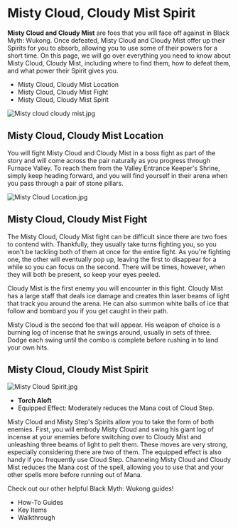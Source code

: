 # Misty Cloud, Cloudy Mist Spirit

**Misty Cloud and Cloudy Mist** are foes that you will face off against in Black Myth: Wukong. Once defeated, Misty Cloud and Cloudy Mist offer up their Spirits for you to absorb, allowing you to use some of their powers for a short time. On this page, we will go over everything you need to know about Misty Cloud, Cloudy Mist, including where to find them, how to defeat them, and what power their Spirit gives you. 

  * Misty Cloud, Cloudy Mist Location
  * Misty Cloud, Cloudy Mist Fight
  * Misty Cloud, Cloudy Mist Spirit

![Misty cloud cloudy mist.jpg](https://oyster.ignimgs.com/mediawiki/apis.ign.com/black-myth-wukong/a/a1/Misty_cloud_cloudy_mist.jpg)

## Misty Cloud, Cloudy Mist Location

You will fight Misty Cloud and Cloudy Mist in a boss fight as part of the story and will come across the pair naturally as you progress through Furnace Valley. To reach them from the Valley Entrance Keeper's Shrine, simply keep heading forward, and you will find yourself in their arena when you pass through a pair of stone pillars. 

![Misty Cloud Location.jpg](https://oyster.ignimgs.com/mediawiki/apis.ign.com/black-myth-wukong/7/7d/Misty_Cloud_Location.jpg)

## Misty Cloud, Cloudy Mist Fight

The Misty Cloud, Cloudy Mist fight can be difficult since there are two foes to contend with. Thankfully, they usually take turns fighting you, so you won't be tackling both of them at once for the entire fight. As you're fighting one, the other will eventually pop up, leaving the first to disappear for a while so you can focus on the second. There will be times, however, when they will both be present, so keep your eyes peeled. 

Cloudy Mist is the first enemy you will encounter in this fight. Cloudy Mist has a large staff that deals ice damage and creates thin laser beams of light that track you around the arena. He can also summon white balls of ice that follow and bombard you if you get caught in their path. 

Misty Cloud is the second foe that will appear. His weapon of choice is a burning log of incense that he swings around, usually in sets of three. Dodge each swing until the combo is complete before rushing in to land your own hits. 

## Misty Cloud, Cloudy Mist Spirit

![Misty Cloud Spirit.jpg](https://oyster.ignimgs.com/mediawiki/apis.ign.com/black-myth-wukong/b/bd/Misty_Cloud_Spirit.jpg)

  * **Torch Aloft**
  * Equipped Effect: Moderately reduces the Mana cost of Cloud Step.

Misty Cloud and Misty Step's Spirits allow you to take the form of both enemies. First, you will embody Misty Cloud and swing his giant log of incense at your enemies before switching over to Cloudy Mist and unleashing three beams of light to pelt them. These moves are very strong, especially considering there are two of them. The equipped effect is also handy if you frequently use Cloud Step. Channeling Misty Cloud and Cloudy Mist reduces the Mana cost of the spell, allowing you to use that and your other spells more before running out of Mana. 

Check out our other helpful Black Myth: Wukong guides! 

  * How-To Guides
  * Key Items
  * Walkthrough


